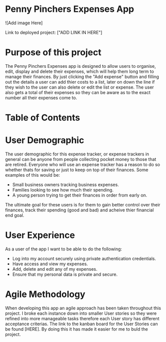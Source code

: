 # Penny Pinchers Expenses App

![Add image Here]

Link to deployed project: ["ADD LINK IN HERE"]

# Purpose of this project

The Penny Pinchers Expenses app is designed to allow users to organise, edit, display and delete their expenses, which will help them long term to manage their finances. By just clicking the "Add expense" button and filling out the details a user can add thier costs to a list, later on down the line if they wish to the user can also delete or edit the list or expense. The user also gets a total of their expenses so they can be aware as to the exact number all their expenses come to. 

# Table of Contents


# User Demographic

The user demographic for this expense tracker, or expense trackers in general can be anyone from people collecting pocket money to those that are retired. Everyone who will use an expense tracker has a reason to do so whether thats for saving or just to keep on top of their finances. Some examples of this would be:
- Small business owners tracking business expenses.
- Families looking to see how much their spending. 
- A young person trying to get their finances in order from early on. 

The ultimate goal for these users is for them to gain better control over their finances, track their spending (good and bad) and acheive thier financial end goal. 

# User Experience 

As a user of the app I want to be able to do the following: 
 - Log into my account securely using private authentication credentials. 
 - Have access and view my expenses. 
 - Add, delete and edit any of my expenses. 
 - Ensure that my personal data is private and secure. 

# Agile Methodology 

When developing this app an agile approach has been taken throughout this project. I broke each instance down into smaller User stories so they were refined into more manageable tasks therefore each User story has different acceptance criterias. The link to the kanban board for the User Stories can be found [HERE]. By doing this it has made it easier for me to buld the project. 